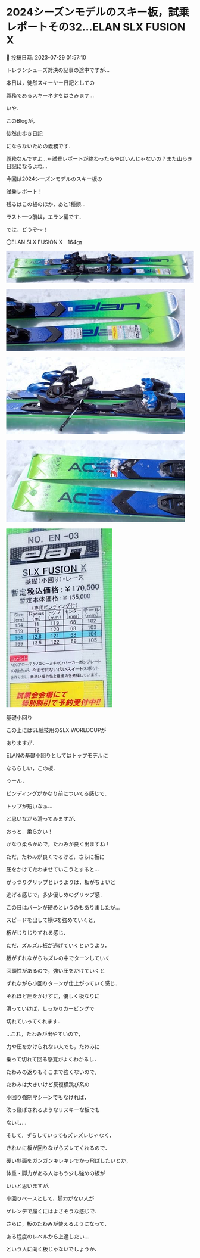 # 2024シーズンモデルのスキー板，試乗レポートその32…ELAN SLX FUSION X

📅 投稿日時: 2023-07-29 01:57:10

トレランシューズ対決の記事の途中ですが…


本日は，徒然スキーヤー日記としての


義務であるスキーネタをはさみます…





いや．


このBlogが，


徒然山歩き日記


にならないための義務です．


義務なんですよ…←試乗レポートが終わったらやばいんじゃないの？また山歩き日記になるよね…





今回は2024シーズンモデルのスキー板の


試乗レポート！


残るはこの板のほか，あと1種類…


ラスト一つ前は，エラン編です．





では，どうぞ～！[]()





〇ELAN SLX FUSION X　164㎝







![7f17268fa4c4ba70574084cd8ea71f45.jpg](images/7f17268fa4c4ba70574084cd8ea71f45.jpg)









![d5d733d4e341babdd47abcd3c2ee4d0b.jpg](images/d5d733d4e341babdd47abcd3c2ee4d0b.jpg)









![3c9fd5bbd138b772d564c493ce0f4afe.jpg](images/3c9fd5bbd138b772d564c493ce0f4afe.jpg)









![027e591e95943c68160b81c462e2e95a.jpg](images/027e591e95943c68160b81c462e2e95a.jpg)









![217a6915b6d988c9b2f07eeaf50ff25f.jpg](images/217a6915b6d988c9b2f07eeaf50ff25f.jpg)







基礎小回り





この上にはSL競技用のSLX WORLDCUPが


ありますが．


ELANの基礎小回りとしてはトップモデルに


なるらしい，この板．





うーん．


ビンディングがかなり前についてる感じで．


トップが短いなぁ…


と思いながら滑ってみますが．





おっと．柔らかい！


かなり柔らかめで，たわみが良く出ますね！





ただ，たわみが良くでるけど，さらに板に


圧をかけてたわませていこうとすると…


がっつりグリップというよりは，板がちょいと


逃げる感じで，多少優しめのグリップ感．


この日はバーンが硬めというのもありましたが…


スピードを出して横Gを強めていくと，


板がじりじりずれる感じ．





ただ，ズルズル板が逃げていくというより，


板がずれながらもズレの中でターンしていく


回頭性があるので，強い圧をかけていくと


ずれながら小回りターンが仕上がっていく感じ．





それほど圧をかけずに，優しく板なりに


滑っていけば，しっかりカービングで


切れていってくれます．





…これ，たわみが出やすいので，


力や圧をかけられない人でも，たわみに


乗って切れて回る感覚がよくわかるし．


たわみの返りもそこまで強くないので，


たわみは大きいけど反復横跳び系の


小回り強制マシーンでもなければ，


吹っ飛ばされるようなリスキーな板でも


ないし…





そして，ずらしていってもズレズレじゃなく，


きれいに板が回りながらズレてくれるので．





硬い斜面をガンガンキレキレでかっ飛ばしたいとか，


体重・脚力がある人はもう少し強めの板が


いいと思いますが．





小回りベースとして，脚力がない人が


ゲレンデで履くにはよさそうな感じで．


さらに，板のたわみが使えるようになって，


ある程度のレベルから上達したい…


という人に向く板じゃないでしょうか．
